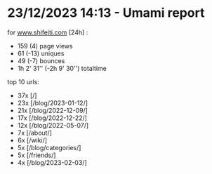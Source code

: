 # 23/12/2023 14:13 - Umami report
for www.shifeiti.com [24h] :

 - 159 (4) page views
 - 61 (-13) uniques
 - 49 (-7) bounces
 - 1h 2' 31'' (-2h 9' 30'') totaltime


top 10 urls:
 - 37x [/]
 - 23x [/blog/2023-01-12/]
 - 21x [/blog/2022-12-09/]
 - 17x [/blog/2022-12-22/]
 - 12x [/blog/2022-05-07/]
 - 7x [/about/]
 - 6x [/wiki/]
 - 5x [/blog/categories/]
 - 5x [/friends/]
 - 4x [/blog/2023-02-03/]


